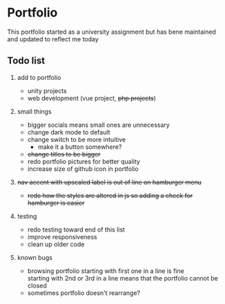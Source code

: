# Portfolio

This portfolio started as a university assignment but has bene maintained and updated to reflect me today


## Todo list
    
1. add to portfolio
    - unity projects
    - web development (vue project, ~~php projects~~)

1. small things
    - bigger socials means small ones are unnecessary
    - change dark mode to default
    - change switch to be more intuitive
        - make it a button somewhere?
    - ~~change titles to be bigger~~
    - redo portfolio pictures for better quality
    - increase size of github icon in portfolio
    
1.  ~~nav accent with upscaled label is out of line on hamburger menu~~
    - ~~redo how the styles are altered in js so adding a check for hamburger is easier~~

1. testing
    - redo testing toward end of this list
    - improve responsiveness
    - clean up older code

1. known bugs
    - browsing portfolio starting with first one in a line is fine   
    starting with 2nd or 3rd in a line means that the portfolio cannot be closed
    - sometimes portfolio doesn't rearrange?